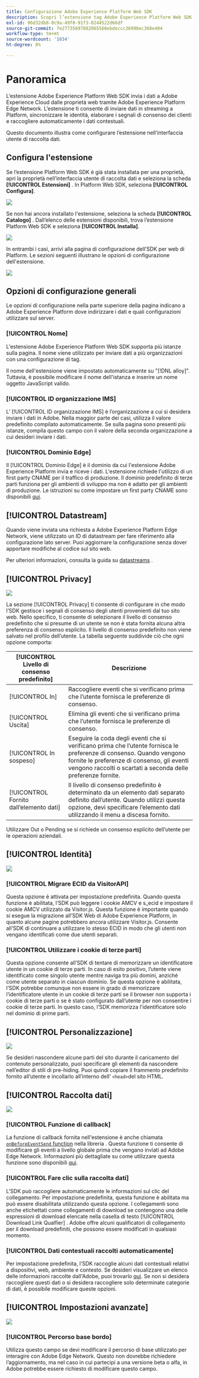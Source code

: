 ```yaml
---
title: Configurazione Adobe Experience Platform Web SDK
description: Scopri l’estensione tag Adobe Experience Platform Web SDK.
exl-id: 96d32db8-0c9a-49f0-91f3-0244522d66df
source-git-commit: 7e27735697882065566ebdeccc36998ec368e404
workflow-type: tm+mt
source-wordcount: '1034'
ht-degree: 8%

---
```


# Panoramica

L’estensione Adobe Experience Platform Web SDK invia i dati a Adobe Experience Cloud dalle proprietà web tramite Adobe Experience Platform Edge Network. L’estensione ti consente di inviare dati in streaming a Platform, sincronizzare le identità, elaborare i segnali di consenso dei clienti e raccogliere automaticamente i dati contestuali.

Questo documento illustra come configurare l’estensione nell’interfaccia utente di raccolta dati.

## Configura l&#39;estensione

Se l’estensione Platform Web SDK è già stata installata per una proprietà, apri la proprietà nell’interfaccia utente di raccolta dati e seleziona la scheda **[!UICONTROL Estensioni]** . In Platform Web SDK, seleziona **[!UICONTROL Configura]**.

![](../images/extension/overview/configure.png)

Se non hai ancora installato l&#39;estensione, seleziona la scheda **[!UICONTROL Catalogo]** . Dall’elenco delle estensioni disponibili, trova l’estensione Platform Web SDK e seleziona **[!UICONTROL Installa]**.

![](../images/extension/overview/install.png)

In entrambi i casi, arrivi alla pagina di configurazione dell’SDK per web di Platform. Le sezioni seguenti illustrano le opzioni di configurazione dell&#39;estensione.

![](../images/extension/overview/config-screen.png)

## Opzioni di configurazione generali

Le opzioni di configurazione nella parte superiore della pagina indicano a Adobe Experience Platform dove indirizzare i dati e quali configurazioni utilizzare sul server.

### [!UICONTROL Nome]

L&#39;estensione Adobe Experience Platform Web SDK supporta più istanze sulla pagina. Il nome viene utilizzato per inviare dati a più organizzazioni con una configurazione di tag.

Il nome dell&#39;estensione viene impostato automaticamente su &quot;[!DNL alloy]&quot;. Tuttavia, è possibile modificare il nome dell&#39;istanza e inserire un nome oggetto JavaScript valido.

### **[!UICONTROL ID organizzazione IMS]**

L’ [!UICONTROL ID organizzazione IMS] è l’organizzazione a cui si desidera inviare i dati in Adobe. Nella maggior parte dei casi, utilizza il valore predefinito compilato automaticamente. Se sulla pagina sono presenti più istanze, compila questo campo con il valore della seconda organizzazione a cui desideri inviare i dati.

### **[!UICONTROL Dominio Edge]**

Il [!UICONTROL Dominio Edge] è il dominio da cui l&#39;estensione Adobe Experience Platform invia e riceve i dati. L&#39;estensione richiede l&#39;utilizzo di un first party CNAME per il traffico di produzione. Il dominio predefinito di terze parti funziona per gli ambienti di sviluppo ma non è adatto per gli ambienti di produzione. Le istruzioni su come impostare un first party CNAME sono disponibili [qui](https://experienceleague.adobe.com/docs/core-services/interface/ec-cookies/cookies-first-party.html?lang=it).

## [!UICONTROL Datastream]

Quando viene inviata una richiesta a Adobe Experience Platform Edge Network, viene utilizzato un ID di datastream per fare riferimento alla configurazione lato server. Puoi aggiornare la configurazione senza dover apportare modifiche al codice sul sito web.

Per ulteriori informazioni, consulta la guida su [datastreams](../fundamentals/datastreams.md) .


## [!UICONTROL Privacy]

![](../images/extension/overview/privacy.png)

La sezione [!UICONTROL Privacy] ti consente di configurare in che modo l’SDK gestisce i segnali di consenso degli utenti provenienti dal tuo sito web. Nello specifico, ti consente di selezionare il livello di consenso predefinito che si presume di un utente se non è stata fornita alcuna altra preferenza di consenso esplicito. Il livello di consenso predefinito non viene salvato nel profilo dell’utente. La tabella seguente suddivide ciò che ogni opzione comporta:

| [!UICONTROL Livello di consenso predefinito] | Descrizione |
| --- | --- |
| [!UICONTROL In] | Raccogliere eventi che si verificano prima che l’utente fornisca le preferenze di consenso. |
| [!UICONTROL Uscita] | Elimina gli eventi che si verificano prima che l’utente fornisca le preferenze di consenso. |
| [!UICONTROL In sospeso] | Eseguire la coda degli eventi che si verificano prima che l’utente fornisca le preferenze di consenso. Quando vengono fornite le preferenze di consenso, gli eventi vengono raccolti o scartati a seconda delle preferenze fornite. |
| [!UICONTROL Fornito dall’elemento dati] | Il livello di consenso predefinito è determinato da un elemento dati separato definito dall’utente. Quando utilizzi questa opzione, devi specificare l’elemento dati utilizzando il menu a discesa fornito. |

Utilizzare Out o Pending se si richiede un consenso esplicito dell’utente per le operazioni aziendali.

## [!UICONTROL Identità]

![](../images/extension/overview/identity.png)

### [!UICONTROL Migrare ECID da VisitorAPI]

Questa opzione è attivata per impostazione predefinita. Quando questa funzione è abilitata, l’SDK può leggere i cookie AMCV e s_ecid e impostare il cookie AMCV utilizzato da Visitor.js. Questa funzione è importante quando si esegue la migrazione all’SDK Web di Adobe Experience Platform, in quanto alcune pagine potrebbero ancora utilizzare Visitor.js. Consente all’SDK di continuare a utilizzare lo stesso ECID in modo che gli utenti non vengano identificati come due utenti separati.

### [!UICONTROL Utilizzare i cookie di terze parti]

Questa opzione consente all’SDK di tentare di memorizzare un identificatore utente in un cookie di terze parti. In caso di esito positivo, l’utente viene identificato come singolo utente mentre naviga tra più domini, anziché come utente separato in ciascun dominio. Se questa opzione è abilitata, l’SDK potrebbe comunque non essere in grado di memorizzare l’identificatore utente in un cookie di terze parti se il browser non supporta i cookie di terze parti o se è stato configurato dall’utente per non consentire i cookie di terze parti. In questo caso, l’SDK memorizza l’identificatore solo nel dominio di prime parti.

## [!UICONTROL Personalizzazione]

![](../images/extension/overview/personalization.png)

Se desideri nascondere alcune parti del sito durante il caricamento del contenuto personalizzato, puoi specificare gli elementi da nascondere nell’editor di stili di pre-hiding. Puoi quindi copiare il frammento predefinito fornito all’utente e incollarlo all’interno dell’ `<head>`del sito HTML.

## [!UICONTROL Raccolta dati]

![](../images/extension/overview/data-collection.png)

### [!UICONTROL Funzione di callback]

La funzione di callback fornita nell&#39;estensione è anche chiamata [`onBeforeEventSend` function](https://experienceleague.adobe.com/docs/experience-platform/edge/fundamentals/configuring-the-sdk.html?lang=en) nella libreria . Questa funzione ti consente di modificare gli eventi a livello globale prima che vengano inviati ad Adobe Edge Network. Informazioni più dettagliate su come utilizzare questa funzione sono disponibili [qui](https://experienceleague.adobe.com/docs/experience-platform/edge/fundamentals/tracking-events.html?lang=en#modifying-events-globally).

### [!UICONTROL Fare clic sulla raccolta dati]

L&#39;SDK può raccogliere automaticamente le informazioni sul clic del collegamento. Per impostazione predefinita, questa funzione è abilitata ma può essere disabilitata utilizzando questa opzione. I collegamenti sono anche etichettati come collegamenti di download se contengono una delle espressioni di download elencate nella casella di testo [!UICONTROL Download Link Qualfier] . Adobe offre alcuni qualificatori di collegamento per il download predefiniti, che possono essere modificati in qualsiasi momento.

### [!UICONTROL Dati contestuali raccolti automaticamente]

Per impostazione predefinita, l’SDK raccoglie alcuni dati contestuali relativi a dispositivi, web, ambiente e contesto. Se desideri visualizzare un elenco delle informazioni raccolte dall&#39;Adobe, puoi trovarlo [qui](https://experienceleague.adobe.com/docs/experience-platform/edge/data-collection/automatic-information.html?lang=en). Se non si desidera raccogliere questi dati o si desidera raccogliere solo determinate categorie di dati, è possibile modificare queste opzioni.

## [!UICONTROL Impostazioni avanzate]

![](../images/extension/overview/advanced-settings.png)

### [!UICONTROL Percorso base bordo]

Utilizza questo campo se devi modificare il percorso di base utilizzato per interagire con Adobe Edge Network. Questo non dovrebbe richiedere l’aggiornamento, ma nel caso in cui partecipi a una versione beta o alfa, in Adobe potrebbe essere richiesto di modificare questo campo.
